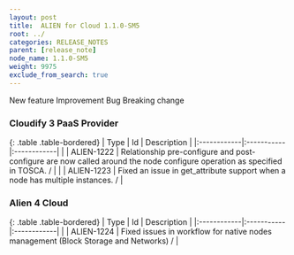 ```yaml
---
layout: post
title:  ALIEN for Cloud 1.1.0-SM5
root: ../
categories: RELEASE_NOTES
parent: [release_note]
node_name: 1.1.0-SM5
weight: 9975
exclude_from_search: true
---
```





<i class="fa fa-plus text-success"></i> New feature <i class="fa fa-level-up text-primary"></i> Improvement  <i class="fa fa-bug text-danger"></i> Bug <i class="fa fa-exclamation-triangle text-warning"></i> Breaking change


### Cloudify 3 PaaS Provider



  {: .table .table-bordered}
  | Type        | Id         | Description |
  |:------------|:-----------|:------------|
        |  <i class="fa fa-bug text-danger"></i> | ALIEN-1222 | Relationship pre-configure and post-configure are now called around the node configure operation as specified in TOSCA. /  |
    |  <i class="fa fa-bug text-danger"></i> | ALIEN-1223 | Fixed an issue in get_attribute support when a node has multiple instances. /  |
  


### Alien 4 Cloud



  {: .table .table-bordered}
  | Type        | Id         | Description |
  |:------------|:-----------|:------------|
        |  <i class="fa fa-bug text-danger"></i> | ALIEN-1224 | Fixed issues in workflow for native nodes management (Block Storage and Networks) /  |
  

